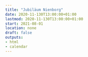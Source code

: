 ```yaml
---
title: "Jubiläum Nienborg"
date: 2020-11-130T13:00:00+01:00
lastmod: 2020-11-130T13:00:00+01:00
start: 2021-08-01
location: none
draft: false
outputs:
- html
- calendar
---
```


